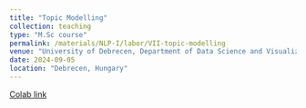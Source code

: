 ```yaml
---
title: "Topic Modelling"
collection: teaching
type: "M.Sc course"
permalink: /materials/NLP-I/labor/VII-topic-modelling
venue: "University of Debrecen, Department of Data Science and Visualization"
date: 2024-09-05
location: "Debrecen, Hungary"
---
```


[Colab link](https://colab.research.google.com/drive/1B_sV9FwV4hw_gy2nL_HbvlyuQRXYADc3)